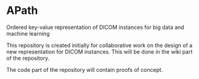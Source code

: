 # APath
Ordered key-value representation of DICOM instances for big data and machine learning

This repository is created initially for collaborative work on the design of a new representation for DICOM instances. This will be done in the wiki part of the repository.

The code part of the repository will contain proofs of concept.

